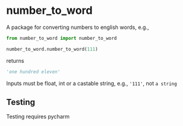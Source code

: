 # number_to_word

A package for converting numbers to english words, e.g., 

```python
from number_to_word import number_to_word

number_to_word.number_to_word(111)
```

returns

```python
'one hundred eleven'
```

Inputs must be float, int or a castable string, e.g., `'111'`, not `a string`

## Testing

Testing requires pycharm